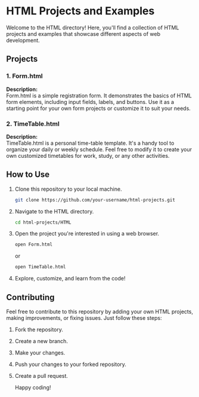 # HTML Projects and Examples

Welcome to the HTML directory! Here, you'll find a collection of HTML projects and examples that showcase different aspects of web development.

## Projects

### 1. Form.html



**Description:**  
Form.html is a simple registration form. It demonstrates the basics of HTML form elements, including input fields, labels, and buttons. Use it as a starting point for your own form projects or customize it to suit your needs.

### 2. TimeTable.html



**Description:**  
TimeTable.html is a personal time-table template. It's a handy tool to organize your daily or weekly schedule. Feel free to modify it to create your own customized timetables for work, study, or any other activities.

## How to Use

1. Clone this repository to your local machine.

   ```bash
   git clone https://github.com/your-username/html-projects.git
2. Navigate to the HTML directory.

   ```bash
   cd html-projects/HTML
3. Open the project you're interested in using a web browser.

   ```bash
   open Form.html
    ```
    or 
    ```bash
   open TimeTable.html
4. Explore, customize, and learn from the code!

## Contributing
Feel free to contribute to this repository by adding your own HTML projects, making improvements, or fixing issues. Just follow these steps:

1. Fork the repository.
2. Create a new branch.
3. Make your changes.
4. Push your changes to your forked repository.
5. Create a pull request.

    Happy coding!
